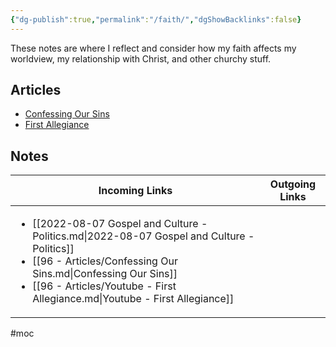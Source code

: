 ```yaml
---
{"dg-publish":true,"permalink":"/faith/","dgShowBacklinks":false}
---
```



These notes are where I reflect and consider how my faith affects my worldview, my relationship with Christ, and other churchy stuff.

## Articles

- [Confessing Our Sins](https://www.youtube.com/watch?v=vQvhynwhYws)
- [First Allegiance](https://www.youtube.com/playlist?list=PLQajgRH7lhSmUdu4O8VMzbVOTS6fH-05L)


## Notes

| Incoming Links                                                                                                                                                                                                                                                           | Outgoing Links |
| ------------------------------------------------------------------------------------------------------------------------------------------------------------------------------------------------------------------------------------------------------------------------ | -------------- |
| <ul><li>[[2022-08-07 Gospel and Culture - Politics.md\\|2022-08-07 Gospel and Culture - Politics]]</li><li>[[96 - Articles/Confessing Our Sins.md\\|Confessing Our Sins]]</li><li>[[96 - Articles/Youtube - First Allegiance.md\\|Youtube - First Allegiance]]</li></ul> | <ul></ul>      |


#moc 